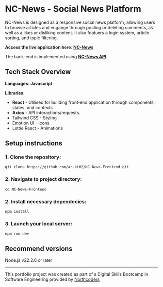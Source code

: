 # NC-News - Social News Platform

NC-News is designed as a responsive social news platform, allowing users to browse articles and engange through posting or deleting comments, as well as a likes or disliking content. It also featuers a login system, article sorting, and topic filtering.

**Access the live application here**: [**NC-News**](https://katz-nc-news.netlify.app/articles)

The back-end is implemented using [**NC-News API**](https://github.com/ar-kt02/nc-news-api)

## Tech Stack Overview

**Languages**: **Javascript**

**Libraries**:

- **React** - Utilised for building front-end application through components, states, and contexts.
- **Axios** - API interactions/requests.
- Tailwind CSS - Styling
- Emotion UI - Icons
- Lottie React - Animations

## Setup instructions

### 1. Clone the repository:

```
git clone https://github.com/ar-kt02/NC-News-Frontend.git
```

### 2. Navigate to project directory:

```
cd NC-News-Frontend
```

### 2. Install necessary dependecies:

```
npm install
```

### 3. Launch your local server:

```
npm run dev
```

## Recommend versions

Node.js v22.2.0 or later

---

This portfolio project was created as part of a Digital Skills Bootcamp in Software Engineering provided by [Northcoders](https://northcoders.com/)
